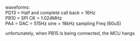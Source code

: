 waveforms:  
PD13 = Half and complete call back = 16Hz  
PB10 = SPI CK = 1.024MHz  
PA4  = DAC = 515Hz sine = 16kHz sampling Freq (60uS)  

unfortunately, when PB15 is being connected, the MCU hangs